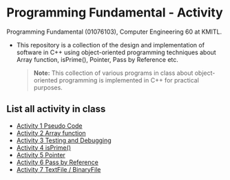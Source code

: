 # Programming Fundamental - Activity
Programming Fundamental (01076103), Computer Engineering 60 at KMITL.

- This repository is a collection of the design and implementation of software in C++ using object-oriented programming techniques about Array function, isPrime(), Pointer, Pass by Reference etc. 

  > **Note:** This collection of various programs in class about object-oriented programming is implemented in C++ for practical purposes.

## List all activity in class  
- [Activity 1 Pseudo Code](activity-1)
- [Activity 2 Array function](activity-2)
- [Activity 3 Testing and Debugging](activity-3)
- [Activity 4 isPrime()](activity-4)
- [Activity 5 Pointer](activity-5)
- [Activity 6 Pass by Reference](activity-6)
- [Activity 7 TextFile / BinaryFile](activity-7)
